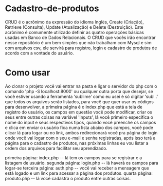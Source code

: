 # Cadastro-de-produtos


CRUD é o acrônimo da expressão do idioma Inglës, Create (Criação), Retrieve (Consulta), Update (Atualização) e Delete (Destruição). Este acrônimo é comumente utilizado definir as quatro operações básicas usadas em Banco de Dados Relacionais.
O CRUD que vocês irão encontrar nesse repositório é um bem simples que não trabalham com Mysql e sim com arquivos csv,
ele servirá para registro, login e cadastro de produtos de acordo com a vontade do usuário.

# Como usar

Ao clonar o projeto você vai entrar na pasta e ligar o servidor do php com o comando 'php -S localhost:8000' ou qualquer outra porta que desejar,
se você estiver usando a ferramenta 'sublime' como eu usei é só digitar 'subl .' que todos os arquivos serão listados, para você que quer usar os 
códigos para desenvolver, a primeira página é o index.php que está a tela de registro do usuário, os campos em questão você pode modificar, criar
os seus entre outras coisas na variável 'inputs', lá você primeiro especifica o nome do input e seus respectivos tipos, quando você preenche os
campos e clica em enviar o usuário fica numa lista abaixo dos campos, você pode clicar lá para logar ou no link, ambos redirecionará você pra página
de login onde você vai logar com o seu e-mail e senha registradas, após isso terá a página para o cadastro de produtos, nas próximas linhas eu vou listar
a ordem dos arquivos para facilitar seu aprendizado.

primeira página: index.php -- lá tem os campos para se registrar e a listagem de usuário.
segunda página: login.php -- lá haverá os campos para logar-se
terceira página: auth.php -- você vai receber a mensagem que está logado e um link para acessar a página dos produtos.
quarta página: produto.php -- lá você cadastra o produto entre outras coisas.


